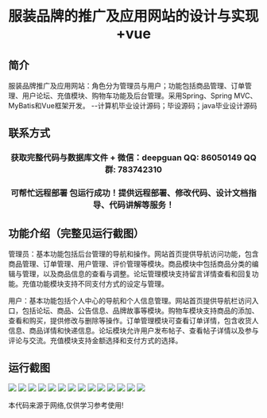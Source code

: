 <p><h1 align="center">服装品牌的推广及应用网站的设计与实现+vue</h1></p>

## 简介
服装品牌推广及应用网站：角色分为管理员与用户；功能包括商品管理、订单管理、用户论坛、充值模块、购物车功能及后台管理。采用Spring、Spring MVC、MyBatis和Vue框架开发。    --计算机毕业设计源码；毕设源码；java毕业设计源码


## 联系方式
<p><h3 align="center">获取完整代码与数据库文件 + 微信：deepguan QQ: 86050149 QQ群: 783742310</h3></p>
<p><h3 align="center">可帮忙远程部署 包运行成功！提供远程部署、修改代码、设计文档指导、代码讲解等服务！</h3></p>

## 功能介绍（完整见运行截图）
管理员：基本功能包括后台管理的导航和操作。网站首页提供导航访问功能，包含商品管理、订单管理、用户管理、评价管理等模块。商品模块中包括商品分类的编辑与管理，以及商品信息的查看与调整。论坛管理模块支持留言详情查看和回复功能。充值功能模块支持不同支付方式的设定与管理。

用户：基本功能包括个人中心的导航和个人信息管理。网站首页提供导航栏访问入口，包括论坛、商品、公告信息、品牌故事等模块。购物车模块支持商品的添加、查看和购买，提供修改与删除等操作。订单管理模块可查看订单详情，包含收货人信息、商品详情和快递信息。论坛模块允许用户发布帖子、查看帖子详情以及参与评论与交流。充值模块支持金额选择和支付方式的选择。


## 运行截图
![](img/001.jpg)
![](img/002.jpg)
![](img/003.jpg)
![](img/004.jpg)
![](img/005.jpg)
![](img/006.jpg)
![](img/007.jpg)
![](img/008.jpg)
![](img/009.jpg)
![](img/010.jpg)
![](img/011.jpg)
![](img/012.jpg)
![](img/013.jpg)
![](img/014.jpg)

<p>本代码来源于网络,仅供学习参考使用!</p>
